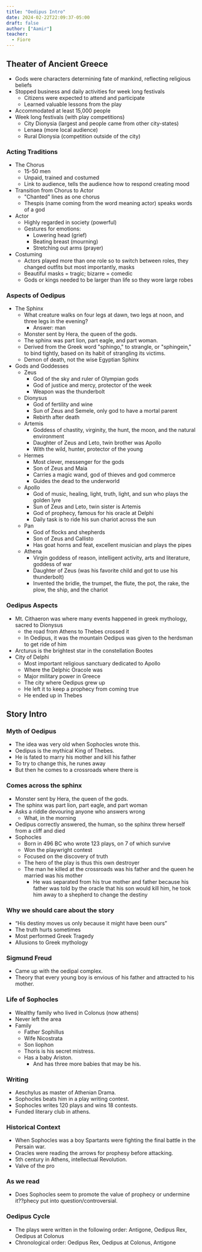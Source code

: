 ```yaml
---
title: "Oedipus Intro"
date: 2024-02-22T22:09:37-05:00
draft: false
author: ["Aamir"]
teacher:
  - Fiore
---
```


## Theater of Ancient Greece

- Gods were characters determining fate of mankind, reflecting religious beliefs
- Stopped business and daily activities for week long festivals
  - Citizens were expected to attend and participate
  - Learned valuable lessons from the play
- Accommodated at least 15,000 people
- Week long festivals (with play competitions)
  - City Dionysia (largest and people came from other city-states)
  - Lenaea (more local audience)
  - Rural Dionysia (competition outside of the city)

### Acting Traditions

- The Chorus
  - 15-50 men
  - Unpaid, trained and costumed
  - Link to audience, tells the audience how to respond creating mood
- Transition from Chorus to Actor
  - "Chanted" lines as one chorus
  - Thespis (name coming from the word meaning actor) speaks words of a god
- Actor
  - Highly regarded in society (powerful)
  - Gestures for emotions:
    - Lowering head (grief)
    - Beating breast (mourning)
    - Stretching out arms (prayer)
- Costuming
  - Actors played more than one role so to switch between roles, they changed outfits but most importantly, masks
  - Beautiful masks = tragic; bizarre = comedic
  - Gods or kings needed to be larger than life so they wore large robes

### Aspects of Oedipus

- The Sphinx
  - What creature walks on four legs at dawn, two legs at noon, and three legs in the evening?
    - Answer: man
  - Monster sent by Hera, the queen of the gods.
  - The sphinx was part lion, part eagle, and part woman.
  - Derived from the Greek word "sphingo," to strangle, or "sphingein," to bind tightly, based on its habit of strangling its victims.
  - Demon of death, not the wise Egyptian Sphinx
- Gods and Goddesses
  - Zeus
    - God of the sky and ruler of Olympian gods
    - God of justice and mercy, protector of the week
    - Weapon was the thunderbolt
  - Dionysus
    - God of fertility and wine
    - Sun of Zeus and Semele, only god to have a mortal parent
    - Rebirth after death
  - Artemis
    - Goddess of chastity, virginity, the hunt, the moon, and the natural environment
    - Daughter of Zeus and Leto, twin brother was Apollo
    - With the wild, hunter, protector of the young
  - Hermes
    - Most clever, messenger for the gods
    - Son of Zeus and Maia
    - Carries a magic wand, god of thieves and god commerce
    - Guides the dead to the underworld
  - Apollo
    - God of music, healing, light, truth, light, and sun who plays the golden lyre
    - Sun of Zeus and Leto, twin sister is Artemis
    - God of prophecy, famous for his oracle at Delphi
    - Daily task is to ride his sun chariot across the sun
  - Pan
    - God of flocks and shepherds
    - Son of Zeus and Callisto
    - Has goat horns and feat, excellent musician and plays the pipes
  - Athena
    - Virgin goddess of reason, intelligent activity, arts and literature, goddess of war
    - Daughter of Zeus (was his favorite child and got to use his thunderbolt)
    - Invented the bridle, the trumpet, the flute, the pot, the rake, the plow, the ship, and the chariot

### Oedipus Aspects

- Mt. Cithaeron was where many events happened in greek mythology, sacred to Dionysus
  - the road from Athens to Thebes crossed it
  - In Oedipus, it was the mountain Oedipus was given to the herdsman to get ride of him
- Arcturus is the brightest star in the constellation Bootes
- City of Delphi
  - Most important religious sanctuary dedicated to Apollo
  - Where the Delphic Oracole was
  - Major military power in Greece
  - The city where Oedipus grew up
  - He left it to keep a prophecy from coming true
  - He ended up in Thebes

## Story Intro

### Myth of Oedipus

- The idea was very old when Sophocles wrote this.
- Oedipus is the mythical King of Thebes.
- He is fated to marry his mother and kill his father
- To try to change this, he runes away
- But then he comes to a crossroads where there is

### Comes across the sphinx

- Monster sent by Hera, the queen of the gods.
- The sphinx was part lion, part eagle, and part woman
- Asks a riddle devouring anyone who answers wrong
  - What, in the morning
- Oedipus correctly answered, the human, so the sphinx threw herself from a cliff and died
- Sophocles
  - Born in 496 BC who wrote 123 plays, on 7 of which survive
  - Won the playwright contest
  - Focused on the discovery of truth
  - The hero of the play is thus this own destroyer
  - The man he killed at the crossroads was his father and the queen he married was his mother
    - He was separated from his true mother and father because his father was told by the oracle that his son would kill him, he took him away to a shepherd to change the destiny

### Why we should care about the story

- “His destiny moves us only because it might have been ours”
- The truth hurts sometimes
- Most performed Greek Tragedy
- Allusions to Greek mythology

### Sigmund Freud

- Came up with the oedipal complex.
- Theory that every young boy is envious of his father and attracted to his mother.

### Life of Sophocles

- Wealthy family who lived in Colonus (now athens)
- Never left the area
- Family
  - Father Sophillus
  - Wife Nicostrata
  - Son liophon
  - Thoris is his secret mistress.
  - Has a baby Ariston.
    - And has three more babies that may be his.

### Writing

- Aeschylus as master of Athenian Drama.
- Sophocles beats him in a play writing contest.
- Sophocles writes 120 plays and wins 18 contests.
- Funded literary club in athens.

### Historical Context

- When Sophocles was a boy Spartants were fighting the final battle in the Persain war.
- Oracles were reading the arrows for prophesy before attacking.
- 5th century in Athens, intellectual Revolution.
- Valve of the pro

### As we read

- Does Sophocles seem to promote the value of prophecy or undermine it??phecy put into question/controversial.

### Oedipus Cycle

- The plays were written in the following order: Antigone, Oedipus Rex, Oedipus at Colonus
- Chronological order: Oedipus Rex, Oedipus at Colonus, Antigone

